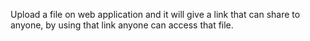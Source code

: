 Upload a file on web application and it will give a link that can share to anyone, by using that link anyone can access that file.
